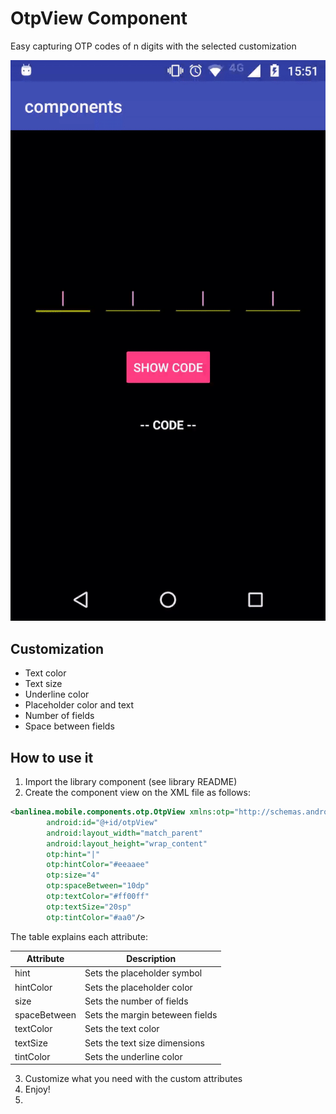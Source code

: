 # OtpView Component
Easy capturing OTP codes of n digits with the selected customization

![Alt Text](./otpGif.gif)
## Customization
- Text color
- Text size
- Underline color
- Placeholder color and text
- Number of fields
- Space between fields

## How to use it
1. Import the library component (see library README)
2. Create the component view on the XML file as follows:
```xml
<banlinea.mobile.components.otp.OtpView xmlns:otp="http://schemas.android.com/apk/res-auto"
        android:id="@+id/otpView"
        android:layout_width="match_parent"
        android:layout_height="wrap_content"
        otp:hint="|"
        otp:hintColor="#eeaaee"
        otp:size="4"
        otp:spaceBetween="10dp"
        otp:textColor="#ff00ff"
        otp:textSize="20sp"
        otp:tintColor="#aa0"/>
```

The table explains each attribute:

|     Attribute     |           Description           |
| ----------------- | ------------------------------- |
| hint              | Sets the placeholder symbol     |
| hintColor         | Sets the placeholder color      |
| size              | Sets the number of fields       |
| spaceBetween      | Sets the margin beteween fields |
| textColor         | Sets the text color             |
| textSize          | Sets the text size dimensions   |
| tintColor         | Sets the underline color        |

3. Customize what you need with the custom attributes
4. Enjoy!
5. <uses-permission android:name="android.permission.RECEIVE_SMS"></uses-permission>
   <uses-permission android:name="android.permission.READ_SMS" />

